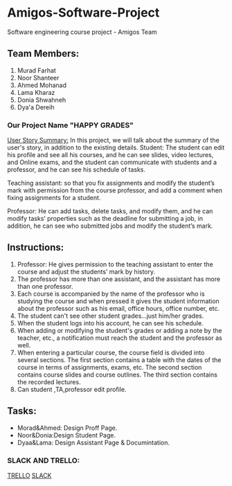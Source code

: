 # Amigos-Software-Project
Software engineering course project - Amigos Team
## Team Members: 
1. Murad Farhat
2. Noor Shanteer
3. Ahmed Mohanad
4. Lama Kharaz
5. Donia Shwahneh
6. Dya'a Dereih
 
### Our Project Name "HAPPY GRADES" ###
  [User Story Summary:](#lines)
 In this project, we will talk about the summary of the user's story, in addition to the existing details.
 Student: The student can edit his profile and see all his courses, and he can see slides, video lectures, and Online exams, and the student can communicate with students and a professor, and he can see his schedule of tasks.


Teaching assistant: so that you fix assignments and modify the student’s mark with permission from the course professor, and add a comment when fixing assignments for a student.

Professor: He can add tasks, delete tasks, and modify them, and he can modify tasks’ properties such as the deadline for submitting a job, in addition, he can see who submitted jobs and modify the student’s mark.

## Instructions:
1. Professor: He gives permission to the teaching assistant to enter the course and adjust the students’ mark by history.
2. The professor has more than one assistant, and the assistant has more than one professor.
3. Each course is accompanied by the name of the professor who is studying the course and when pressed it gives the student information about the professor such as his email, office hours, office number, etc.
4. The student can't see other student grades...just him/her grades.
5. When the student logs into his account, he can see his schedule.
6. When adding or modifying the student's grades or adding a note by the teacher, etc., a notification must reach the student and the professor as well.
7. When entering a particular course, the course field is divided into several sections. The first section contains a table with the dates of the course in terms of assignments, exams, etc. The second section contains course slides and course outlines. The third section contains the recorded lectures.
8. Can student ,TA,professor edit profile.
 ## Tasks:
- Morad&Ahmed: Design Proff Page.
- Noor&Donia:Design Student Page.
- Dyaa&Lama: Design Assistant Page & Documintation.
### SLACK AND TRELLO: ###
[TRELLO](https://trello.com/b/YgbqIvlv/user-story)
[SLACK](https://amigosteamworkspace.slack.com/archives/C02H9HTR6GJ)
